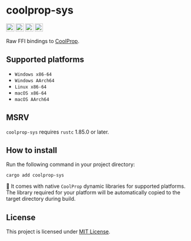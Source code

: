 ﻿# coolprop-sys

[<img alt="GitHub" src="https://img.shields.io/badge/github-8da0cb?style=for-the-badge&labelColor=555555&logo=github" height="22">](https://github.com/portyanikhin/rfluids)
[<img alt="docs.rs" src="https://img.shields.io/badge/docs.rs-66c2a5?style=for-the-badge&labelColor=555555&logo=docs.rs" height="22">](https://docs.rs/coolprop-sys)
[<img alt="crates.io" src="https://img.shields.io/crates/v/coolprop-sys?style=for-the-badge&logo=rust&labelColor=555555&color=fc8d62" height="22">](https://crates.io/crates/coolprop-sys)
[<img alt="CI" src="https://img.shields.io/github/actions/workflow/status/portyanikhin/rfluids/ci.yml?style=for-the-badge&logo=githubactions&logoColor=ffffff&label=ci&labelColor=555555" height="22">](https://github.com/portyanikhin/rfluids/actions/workflows/ci.yml)

Raw FFI bindings to [CoolProp](https://coolprop.github.io/CoolProp/).

## Supported platforms

- `Windows x86-64`
- `Windows AArch64`
- `Linux x86-64`
- `macOS x86-64`
- `macOS AArch64`

## MSRV

`coolprop-sys` requires `rustc` 1.85.0 or later.

## How to install

Run the following command in your project directory:

```shell
cargo add coolprop-sys
```

🎁 It comes with native `CoolProp` dynamic libraries for supported platforms.
The library required for your platform will be automatically copied
to the target directory during build.

## License

This project is licensed under [MIT License](https://github.com/portyanikhin/rfluids/blob/main/LICENSE).
